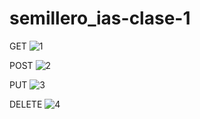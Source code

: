 # semillero_ias-clase-1
GET
![1](https://user-images.githubusercontent.com/89054795/157251286-39b104ca-d6a0-45f3-b6ef-307289b504b8.png)

POST
![2](https://user-images.githubusercontent.com/89054795/157251318-6547f1d7-25c8-4954-a60e-a7d1fe47e144.png)


PUT
![3](https://user-images.githubusercontent.com/89054795/157251334-10996230-09d3-418f-bcd0-baee51f9a462.png)


DELETE
![4](https://user-images.githubusercontent.com/89054795/157251353-68ab70bf-aa05-4da2-acc5-ecf17e3c8e0f.png)
